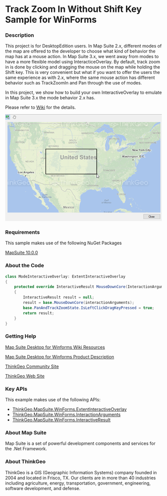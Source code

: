 # Track Zoom In Without Shift Key Sample for WinForms

### Description

This project is for DesktopEdition users. In Map Suite 2.x, different modes of the map are offered to the developer to choose what kind of behavior the map has at a mouse action. In Map Suite 3.x, we went away from modes to have a more flexible model using InteracticeOverlay. By default, track zoom in is done by clicking and dragging the mouse on the map while holding the Shift key. This is very convenient but what if you want to offer the users the same experience as with 2.x, where the same mouse action has different behavior such as TrackZoomIn and Pan through the use of modes.

In this project, we show how to build your own InteractiveOverlay to emulate in Map Suite 3.x the mode behavior 2.x has.

Please refer to [Wiki](http://wiki.thinkgeo.com/wiki/map_suite_desktop_for_winforms) for the details.

![Screenshot](Screenshot.gif)

### Requirements
This sample makes use of the following NuGet Packages

[MapSuite 10.0.0](https://www.nuget.org/packages?q=ThinkGeo)

### About the Code
```csharp
class ModeInteractiveOverlay: ExtentInteractiveOverlay
{
    protected override InteractiveResult MouseDownCore(InteractionArguments interactionArguments)
    {
        InteractiveResult result = null;
        result = base.MouseDownCore(interactionArguments);
        base.PanAndTrackZoomState.IsLeftClickDragKeyPressed = true;
        return result;
    }
}
```
### Getting Help

[Map Suite Desktop for Winforms Wiki Resources](http://wiki.thinkgeo.com/wiki/map_suite_desktop_for_winforms)

[Map Suite Desktop for Winforms Product Description](https://thinkgeo.com/ui-controls#desktop-platforms)

[ThinkGeo Community Site](http://community.thinkgeo.com/)

[ThinkGeo Web Site](http://www.thinkgeo.com)

### Key APIs
This example makes use of the following APIs:

- [ThinkGeo.MapSuite.WinForms.ExtentInteractiveOverlay](http://wiki.thinkgeo.com/wiki/api/thinkgeo.mapsuite.winforms.extentinteractiveoverlay)
- [ThinkGeo.MapSuite.WinForms.InteractionArguments](http://wiki.thinkgeo.com/wiki/api/thinkgeo.mapsuite.winforms.interactionarguments)
- [ThinkGeo.MapSuite.WinForms.InteractiveResult](http://wiki.thinkgeo.com/wiki/api/thinkgeo.mapsuite.winforms.interactiveresult)

### About Map Suite
Map Suite is a set of powerful development components and services for the .Net Framework.

### About ThinkGeo
ThinkGeo is a GIS (Geographic Information Systems) company founded in 2004 and located in Frisco, TX. Our clients are in more than 40 industries including agriculture, energy, transportation, government, engineering, software development, and defense.
